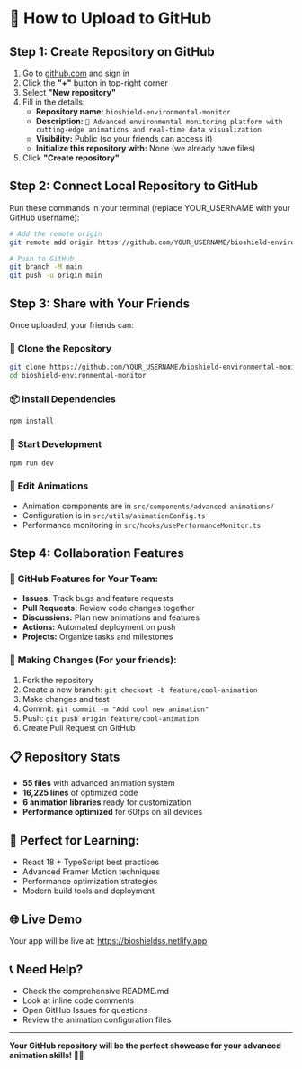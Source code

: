 # 🚀 How to Upload to GitHub

## Step 1: Create Repository on GitHub

1. Go to [github.com](https://github.com) and sign in
2. Click the **"+"** button in top-right corner
3. Select **"New repository"**
4. Fill in the details:
   - **Repository name:** `bioshield-environmental-monitor`
   - **Description:** `🌊 Advanced environmental monitoring platform with cutting-edge animations and real-time data visualization`
   - **Visibility:** Public (so your friends can access it)
   - **Initialize this repository with:** None (we already have files)
5. Click **"Create repository"**

## Step 2: Connect Local Repository to GitHub

Run these commands in your terminal (replace YOUR_USERNAME with your GitHub username):

```bash
# Add the remote origin
git remote add origin https://github.com/YOUR_USERNAME/bioshield-environmental-monitor.git

# Push to GitHub
git branch -M main
git push -u origin main
```

## Step 3: Share with Your Friends

Once uploaded, your friends can:

### 🔽 **Clone the Repository**
```bash
git clone https://github.com/YOUR_USERNAME/bioshield-environmental-monitor.git
cd bioshield-environmental-monitor
```

### 📦 **Install Dependencies**
```bash
npm install
```

### 🚀 **Start Development**
```bash
npm run dev
```

### 🎨 **Edit Animations**
- Animation components are in `src/components/advanced-animations/`
- Configuration is in `src/utils/animationConfig.ts`
- Performance monitoring in `src/hooks/usePerformanceMonitor.ts`

## Step 4: Collaboration Features

### 🌟 **GitHub Features for Your Team:**
- **Issues:** Track bugs and feature requests
- **Pull Requests:** Review code changes together
- **Discussions:** Plan new animations and features
- **Actions:** Automated deployment on push
- **Projects:** Organize tasks and milestones

### 🔄 **Making Changes (For your friends):**
1. Fork the repository
2. Create a new branch: `git checkout -b feature/cool-animation`
3. Make changes and test
4. Commit: `git commit -m "Add cool new animation"`
5. Push: `git push origin feature/cool-animation`
6. Create Pull Request on GitHub

## 📋 **Repository Stats**
- **55 files** with advanced animation system
- **16,225 lines** of optimized code
- **6 animation libraries** ready for customization
- **Performance optimized** for 60fps on all devices

## 🎯 **Perfect for Learning:**
- React 18 + TypeScript best practices
- Advanced Framer Motion techniques
- Performance optimization strategies
- Modern build tools and deployment

## 🌐 **Live Demo**
Your app will be live at: https://bioshieldss.netlify.app

## 📞 **Need Help?**
- Check the comprehensive README.md
- Look at inline code comments
- Open GitHub Issues for questions
- Review the animation configuration files

---

**Your GitHub repository will be the perfect showcase for your advanced animation skills! 🎨✨**